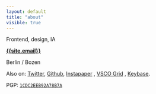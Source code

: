```yaml
---
layout: default
title: "about"
visible: true
---
```


Frontend, design, IA

**[{{site.email}}](mailto:{{site.email}})** 

Berlin / Bozen

Also on: [Twitter](https://twitter.com/__zool), [Github](https://github.com/mrzool "Github"), [Instapaper](https://www.instapaper.com/p/__zool "Instapaper") , [VSCO Grid](https://mrzool.vsco.co "Grid") , [Keybase](https://keybase.io/zool "Keybase").

PGP: [`1CDC2EEB92A78B7A`](https://keybase.io/zool/key.asc)
